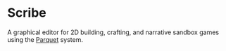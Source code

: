 # Scribe
A graphical editor for 2D building, crafting, and narrative sandbox games using the [Parquet](https://github.com/mxashlynn/Parquet) system.

